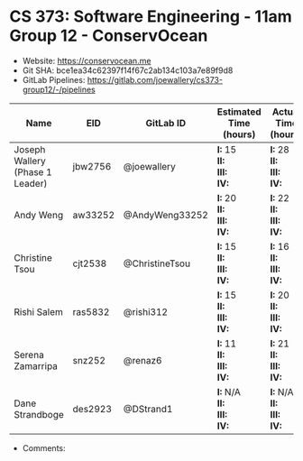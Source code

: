 # CS 373: Software Engineering - 11am Group 12 - **ConservOcean**

- Website: https://conservocean.me
- Git SHA: bce1ea34c62397f14f67c2ab134c103a7e89f9d8
- GitLab Pipelines: https://gitlab.com/joewallery/cs373-group12/-/pipelines

| Name                            | EID     | GitLab ID      | Estimated Time (hours)                      | Actual Time (hours)                         |
| ------------------------------- | ------- | -------------- | ------------------------------------------- | ------------------------------------------- |
| Joseph Wallery (Phase 1 Leader) | jbw2756 | @joewallery    | **I:** 15<br>**II:**<br>**III:**<br>**IV:** | **I:** 28<br>**II:**<br>**III:**<br>**IV:** |
| Andy Weng                       | aw33252 | @AndyWeng33252 | **I:** 20<br>**II:**<br>**III:**<br>**IV:** | **I:** 22<br>**II:**<br>**III:**<br>**IV:** |
| Christine Tsou                  | cjt2538 | @ChristineTsou | **I:** 15<br>**II:**<br>**III:**<br>**IV:** | **I:** 16<br>**II:**<br>**III:**<br>**IV:** |
| Rishi Salem                     | ras5832 | @rishi312      | **I:** 15<br>**II:**<br>**III:**<br>**IV:** | **I:** 20<br>**II:**<br>**III:**<br>**IV:** |
| Serena Zamarripa                | snz252  | @renaz6        | **I:** 11<br>**II:**<br>**III:**<br>**IV:**   | **I:** 21<br>**II:**<br>**III:**<br>**IV:**   |
| Dane Strandboge                 | des2923 | @DStrand1      | **I:** N/A<br>**II:**<br>**III:**<br>**IV:**   | **I:** N/A<br>**II:**<br>**III:**<br>**IV:**   |

- Comments:
